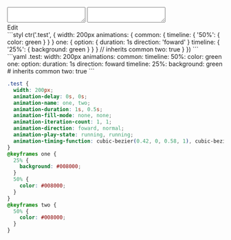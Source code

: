<div data-size="550" class="code-cont" data-example="true-value">
    <div class="code">
        <div class="code-wrap">
            <textarea id="stylus"></textarea>
            <textarea id="css"></textarea>
            <div class="edit-code">
                <span>Edit</span>
            </div>
        </div>
    </div>
</div>

<div data-size="550" data-examples="stylus"></div>
```styl
ctr('.test', {
  width: 200px
  animations: {
    common: {
      timeline: {
        '50%': {
          color: green
        }
      }
    }
    one: {
      option: {
        duration: 1s
        direction: 'foward'
      }
      timeline: {
        '25%': {
          background: green
        }
      }
    }
    // inherits common
    two: true
  }
})
```

<div data-size="550" data-examples="yaml"></div>
```yaml
.test:
  width: 200px
  animations:
    common:
      timeline:
        50%:
          color: green
    one:
      option:
        duration: 1s
        direction: foward
      timeline:
        25%:
          background: green
    # inherits common
    two: true
```

```css
.test {
  width: 200px;
  animation-delay: 0s, 0s;
  animation-name: one, two;
  animation-duration: 1s, 0.5s;
  animation-fill-mode: none, none;
  animation-iteration-count: 1, 1;
  animation-direction: foward, normal;
  animation-play-state: running, running;
  animation-timing-function: cubic-bezier(0.42, 0, 0.58, 1), cubic-bezier(0.42, 0, 0.58, 1);
}
@keyframes one {
  25% {
    background: #008000;
  }
  50% {
    color: #008000;
  }
}
@keyframes two {
  50% {
    color: #008000;
  }
}
```
<div class="cf"></div>
